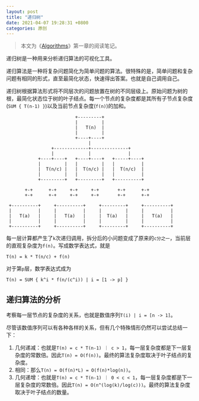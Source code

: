 ```yaml
---
layout: post
title: "递归树"
date: 2021-04-07 19:28:31 +0800
categories: 原创
---
```


> 本文为《[Algorithms](https://jeffe.cs.illinois.edu/teaching/algorithms/)》第一章的阅读笔记。

递归树是一种用来分析递归算法的可视化工具。

递归算法是一种将复杂问题简化为简单问题的算法。很特殊的是，简单问题和复杂问题有相同的形式，直至最简化状态，快速得出答案。也就是自己调用自己。

递归树根据算法形式将不同层次的问题放置在树的不同层级上。原始问题为树的根，最简化状态位于树的叶子结点。每一个节点的复杂度都是其所有子节点复杂度(`SUM { T(n-1) }`)以及当前节点复杂度(`f(n)`)的加和。

```
                          +---------+
                          |         |
                          |   T(n)  |
                          |         |
                          +----+----+
                               |
                 +-------------+--------------+
                 |             |              |
            +----+----+   +----+----+   +-----+----+
            |         |   |         |   |          |
            |  T(n/c) |   |  T(n/c) |   |  T(n/c)  |
            |         |   |         |   |          |
            +---------+   +---------+   +----------+

       +-+      +-+     +-+     +-+       +-+      +-+
       +-+      +-+     +-+     +-+       +-+      +-+

 +----------+     +----------+     +---------+     +----------+
 |          |     |          |     |         |     |          |
 |   T(a)   |     |   T(a)   |     |  T(a)   |     |   T(a)   |
 |          |     |          |     |         |     |          |
 +----------+     +----------+     +---------+     +----------+
```

每一层计算都产生了`k`次递归调用，拆分后的小问题变成了原来的`c分之一`，当前层的直观复杂度为`f(n)`。写成数学表达式，就是
```
T(n) = k * T(n/c) + f(n)
```
对于第`p`层，数学表达式成为
```
T(n) = SUM { k^i * f(n/(c^i)) | i = [1 -> p] }
```

## 递归算法的分析

考察每一层节点的复杂度的关系，也就是数值序列`T(i) | i = [n -> 1]`。

尽管该数值序列可以有各种各样的关系，但有几个特殊情形仍然可以尝试总结一下：

1. 几何递减：也就是`T(n) = c * T(n-1) ｜ c > 1`，每一层复杂度都是下一层复杂度的常数倍。因此`T(n) = O(f(n))`。最终的算法复杂度取决于叶子结点的复杂度。
2. 相同：那么`T(n) = O(f(n)*L) = O(f(n)*log(n))`。
3. 几何递增：也就是`T(n) = c * T(n-1) ｜ 0 < c < 1`，每一层复杂度都是下一层复杂度的常数倍。因此`T(n) = O(n^(log(k)/log(c)))`。最终的算法复杂度取决于叶子结点的数量。
















